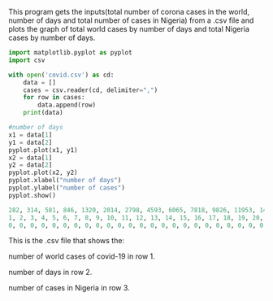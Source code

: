 This program gets the inputs(total number of corona cases in the world, number of days and total number of cases in Nigeria) from a .csv file and plots the graph of total world cases by number of days and total Nigeria cases by number of days.

```.py
import matplotlib.pyplot as pyplot
import csv

with open('covid.csv') as cd:
    data = []
    cases = csv.reader(cd, delimiter=",")
    for row in cases:
        data.append(row)
    print(data)

#number of days
x1 = data[1]
y1 = data[2]
pyplot.plot(x1, y1)
x2 = data[1]
y2 = data[2]
pyplot.plot(x2, y2)
pyplot.xlabel("number of days")
pyplot.ylabel("number of cases")
pyplot.show()
```


```.py
282, 314, 581, 846, 1320, 2014, 2798, 4593, 6065, 7818, 9826, 11953, 14557, 17391, 20630, 24544, 28276, 31481, 34886, 37558, 40554, 43103, 45171, 46997, 49053, 50580, 51857, 71429, 73332, 75204, 75748, 76769, 77794, 78811, 79331, 80239, 81109, 82294, 83652, 85403, 87137, 88948, 90869, 93090, 95324, 98192, 101927, 105592, 109577, 113702, 118319, 125260, 132758, 142534, 153517, 167506, 179112
1, 2, 3, 4, 5, 6, 7, 8, 9, 10, 11, 12, 13, 14, 15, 16, 17, 18, 19, 20, 21, 22, 23, 24, 25, 26, 27, 28, 29, 30, 31, 32, 33, 34, 35, 36, 37, 38, 39, 40, 41, 42, 43, 44, 45, 46, 47, 48, 49, 50, 51, 52, 53, 54, 55, 56, 57
0, 0, 0, 0, 0, 0, 0, 0, 0, 0, 0, 0, 0, 0, 0, 0, 0, 0, 0, 0, 0, 0, 0, 0, 0, 0, 0, 0, 0, 0, 0, 0, 0, 1, 1, 1, 1, 1, 1, 1, 1, 1, 1, 2, 2, 2, 2, 2, 2, 2, 2, 2, 2, 2, 2, 2, 2,
```
This is the .csv file that shows the:

number of world cases of covid-19 in row 1.

number of days in row 2.

number of cases in Nigeria in row 3.


